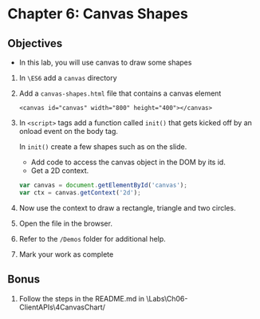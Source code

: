 # Chapter 6: Canvas Shapes

## Objectives
* In this lab, you will use canvas to draw some shapes

1. In `\ES6` add a `canvas` directory

1. Add a `canvas-shapes.html` file that contains a canvas element
    ```
    <canvas id="canvas" width="800" height="400"></canvas>
    ```

1. In `<script>` tags add a function called `init()` that gets kicked off by an onload event on the body tag.

    In `init()` create a few shapes such as on the slide.
    * Add code to access the canvas object in the DOM by its id.
    * Get a 2D context.

    ```javascript
    var canvas = document.getElementById('canvas');
    var ctx = canvas.getContext('2d');
    ```

1. Now use the context to draw a rectangle, triangle and two circles.

1. Open the file in the browser.

1. Refer to the `/Demos` folder for additional help.

1. Mark your work as complete

## Bonus

1. Follow the steps in the README.md in \Labs\Ch06-ClientAPIs\4CanvasChart/